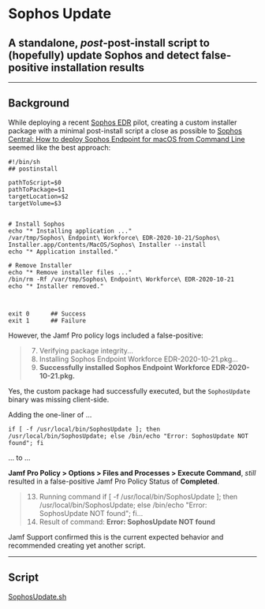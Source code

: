 # Sophos Update

## A standalone, _post_-post-install script to (hopefully) update Sophos and detect false-positive installation results

---

## Background

While deploying a recent [Sophos EDR](https://www.sophos.com/en-us/products/endpoint-antivirus/edr.aspx) pilot, creating a custom installer package with a minimal post-install script a close as possible to [Sophos Central: How to deploy Sophos Endpoint for macOS from Command Line](https://support.sophos.com/support/s/article/KB-000035045?language=en_US) seemed like the best approach:

```
#!/bin/sh
## postinstall

pathToScript=$0
pathToPackage=$1
targetLocation=$2
targetVolume=$3


# Install Sophos
echo "* Installing application ..."
/var/tmp/Sophos\ Endpoint\ Workforce\ EDR-2020-10-21/Sophos\ Installer.app/Contents/MacOS/Sophos\ Installer --install
echo "* Application installed."

# Remove Installer
echo "* Remove installer files ..."
/bin/rm -Rf /var/tmp/Sophos\ Endpoint\ Workforce\ EDR-2020-10-21
echo "* Installer removed."



exit 0		## Success
exit 1		## Failure

```

However, the Jamf Pro policy logs included a false-positive:

> 7. Verifying package integrity...
> 8. Installing Sophos Endpoint Workforce EDR-2020-10-21.pkg...
> 9. **Successfully installed Sophos Endpoint Workforce EDR-2020-10-21.pkg.**

Yes, the custom package had successfully executed, but the `SophosUpdate` binary was missing client-side.

Adding the one-liner of …

`if [ -f /usr/local/bin/SophosUpdate ]; then /usr/local/bin/SophosUpdate; else /bin/echo "Error: SophosUpdate NOT found"; fi`

… to …

**Jamf Pro Policy > Options > Files and Processes > Execute Command**, _still_ resulted in a false-positive Jamf Pro Policy Status of **Completed**.


> 13. Running command if [ -f /usr/local/bin/SophosUpdate ]; then /usr/local/bin/SophosUpdate; else /bin/echo "Error: SophosUpdate NOT found"; fi...
> 14. Result of command: **Error: SophosUpdate NOT found**

Jamf Support confirmed this is the current expected behavior and recommended creating yet another script.

---

## Script

[SophosUpdate.sh](SophosUpdate.sh)

